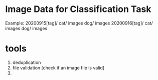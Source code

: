 # Image Data for Classification Task

Example:
20200915[tag]/
    cat/
        images
    dog/
        images
20200916[tag]/
    cat/
        images
    dog/
        images

# tools
1. deduplication
2. file validation [check if an image file is valid]
3. 

